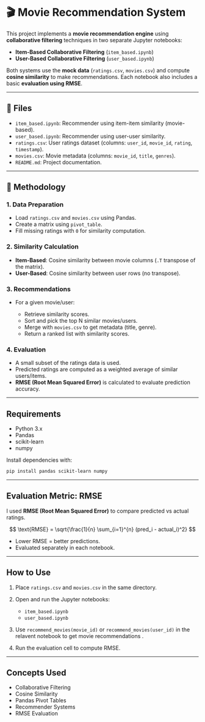 # 🎬 Movie Recommendation System

This project implements a **movie recommendation engine** using **collaborative filtering** techniques in two separate Jupyter notebooks:

* **Item-Based Collaborative Filtering** (`item_based.ipynb`)
* **User-Based Collaborative Filtering** (`user_based.ipynb`)

Both systems use the **mock data** (`ratings.csv`, `movies.csv`) and compute **cosine similarity** to make recommendations. Each notebook also includes a basic **evaluation using RMSE**.

---

## 📁 Files

* `item_based.ipynb`: Recommender using item-item similarity (movie-based).
* `user_based.ipynb`: Recommender using user-user similarity.
* `ratings.csv`: User ratings dataset (columns: `user_id`, `movie_id`, `rating`, `timestamp`).
* `movies.csv`: Movie metadata (columns: `movie_id`, `title`, `genres`).
* `README.md`: Project documentation.

---

## 📌 Methodology

### 1. Data Preparation

* Load `ratings.csv` and `movies.csv` using Pandas.
* Create a matrix using `pivot_table`.
* Fill missing ratings with `0` for similarity computation.

### 2. Similarity Calculation

* **Item-Based**: Cosine similarity between movie columns (`.T` transpose of the matrix).
* **User-Based**: Cosine similarity between user rows (no transpose).

### 3. Recommendations

* For a given movie/user:

  * Retrieve similarity scores.
  * Sort and pick the top N similar movies/users.
  * Merge with `movies.csv` to get metadata (title, genre).
  * Return a ranked list with similarity scores.

### 4. Evaluation

* A small subset of the ratings data is used.
* Predicted ratings are computed as a weighted average of similar users/items.
* **RMSE (Root Mean Squared Error)** is calculated to evaluate prediction accuracy.

---

## Requirements

* Python 3.x
* Pandas
* scikit-learn
* numpy

Install dependencies with:

```bash
pip install pandas scikit-learn numpy
```

---

## Evaluation Metric: RMSE

I used **RMSE (Root Mean Squared Error)** to compare predicted vs actual ratings.

$$
\text{RMSE} = \sqrt{\frac{1}{n} \sum_{i=1}^{n} (pred_i - actual_i)^2}
$$

* Lower RMSE = better predictions.
* Evaluated separately in each notebook.

---

## How to Use

1. Place `ratings.csv` and `movies.csv` in the same directory.
2. Open and run the Jupyter notebooks:

   * `item_based.ipynb`
   * `user_based.ipynb`
    
3. Use `recommend_movies(movie_id)` or `recommend_movies(user_id)` in the relavent notebook to get movie recommendations .
4. Run the evaluation cell to compute RMSE.

---

## Concepts Used

* Collaborative Filtering
* Cosine Similarity
* Pandas Pivot Tables
* Recommender Systems
* RMSE Evaluation
